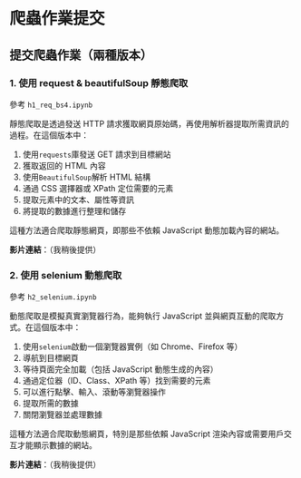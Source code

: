 # 爬蟲作業提交

## 提交爬蟲作業（兩種版本）

### 1. 使用 request & beautifulSoup 靜態爬取

參考 `h1_req_bs4.ipynb`

靜態爬取是透過發送 HTTP 請求獲取網頁原始碼，再使用解析器提取所需資訊的過程。在這個版本中：

1. 使用`requests`庫發送 GET 請求到目標網站
2. 獲取返回的 HTML 內容
3. 使用`BeautifulSoup`解析 HTML 結構
4. 通過 CSS 選擇器或 XPath 定位需要的元素
5. 提取元素中的文本、屬性等資訊
6. 將提取的數據進行整理和儲存

這種方法適合爬取靜態網頁，即那些不依賴 JavaScript 動態加載內容的網站。

**影片連結**：（我稍後提供）

### 2. 使用 selenium 動態爬取

參考 `h2_selenium.ipynb`

動態爬取是模擬真實瀏覽器行為，能夠執行 JavaScript 並與網頁互動的爬取方式。在這個版本中：

1. 使用`selenium`啟動一個瀏覽器實例（如 Chrome、Firefox 等）
2. 導航到目標網頁
3. 等待頁面完全加載（包括 JavaScript 動態生成的內容）
4. 通過定位器（ID、Class、XPath 等）找到需要的元素
5. 可以進行點擊、輸入、滾動等瀏覽器操作
6. 提取所需的數據
7. 關閉瀏覽器並處理數據

這種方法適合爬取動態網頁，特別是那些依賴 JavaScript 渲染內容或需要用戶交互才能顯示數據的網站。

**影片連結**：（我稍後提供）
